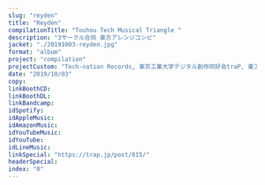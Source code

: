 ```yaml
---
slug: "reyden"
title: "Reyden"
compilationTitle: "Touhou Tech Musical Triangle	"
description: "3サークル合同 東方アレンジコンピ"
jacket: "./20191003-reyden.jpg"
format: "album"
project: "compilation"
projectCustom: "Tech-nation Records, 東京工業大学デジタル創作同好会traP, 東工プロジェクト"
date: "2019/10/03"
copy:
linkBoothCD:
linkBoothDL:
linkBandcamp:
idSpotify:
idAppleMusic:
idAmazonMusic:
idYouTubeMusic:
idYouTube:
idLineMusic:
linkSpecial: "https://trap.jp/post/815/"
headerSpecial:
index: "0"
---
```

